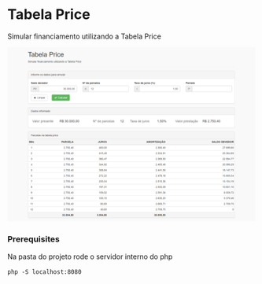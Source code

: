 # Tabela Price

Simular financiamento utilizando a Tabela Price

![tabelaprice](https://raw.githubusercontent.com/fernandovaller/tabelaprice/master/screenshot.png)

### Prerequisites

Na pasta do projeto rode o servidor interno do php

```
php -S localhost:8080
```
